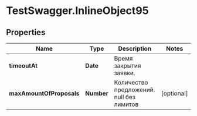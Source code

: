 # TestSwagger.InlineObject95

## Properties

Name | Type | Description | Notes
------------ | ------------- | ------------- | -------------
**timeoutAt** | **Date** | Время закрытия заявки. | 
**maxAmountOfProposals** | **Number** | Количество предложений. null без лимитов | [optional] 


